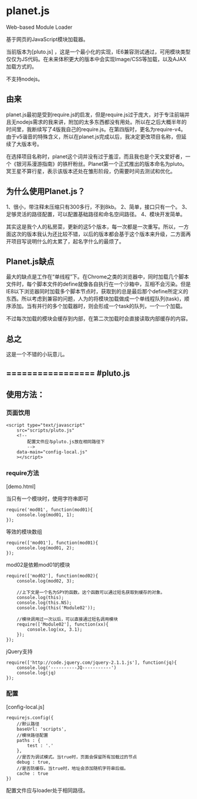 planet.js
=========

Web-based Module Loader

基于网页的JavaScript模块加载器。

当前版本为[pluto.js] ，这是一个最小化的实现，IE6兼容测试通过，可用模块类型仅仅为JS代码。在未来体积更大的版本中会实现Image/CSS等加载，以及AJAX加载方式的。

不支持nodejs。

## 由来
planet.js最初是受到require.js的启发，但是require.js过于庞大，对于专注前端并且无nodejs需求的我来讲，附加的太多东西都没有用处。所以在之后大概半年的时间里，我断续写了4版我自己的require.js。在第四版时，更名为require-v4。由于v5谐音的特殊含义，所以在planet.js完成以后，我决定更改项目名称，但延续了大版本号。

在选择项目名称时，planet这个词并没有过于羞涩，而且我也是个天文爱好者，一个《银河系漫游指南》的铁杆粉丝。Planet第一个正式推出的版本命名为pluto。冥王星不算行星，表示该版本还处在雏形阶段，仍需要时间去测试和优化。

## 为什么使用Planet.js？
1、很小，带注释未压缩只有300多行，不到8kb。
2、简单，接口只有一个。
3、足够灵活的路径配置，可以配置基础路径和命名空间路径。
4、模块开发简单。

其实这是我个人的私房菜，更新的这5个版本，每一次都是一次重写。所以，一方面这次的版本我认为还比较不错，以后的版本都会基于这个版本来升级，二方面再开项目写说明什么的太累了，起名字什么的最烦了。

## Planet.js缺点
最大的缺点是工作在“单线程”下。在Chrome之类的浏览器中，同时加载几个脚本文件时，每个脚本文件的define就像各自执行在一个沙箱中，互相不会污染。但是IE8以下浏览器同时加载多个脚本节点时，获取到的总是最后那个define所定义的东西。所以考虑到兼容的问题，人为的将模块加载做成一个单线程队列(task)，顺序添加。当有并行的多个加载器时，则会形成一个task的队列，一个一个加载。

不过每次加载的模块会缓存到内部，在第二次加载时会直接读取内部缓存的内容。

## 总之
这是一个不错的小玩意儿。

=================
#pluto.js
---------------
## 使用方法：

### 页面饮用

    <script type="text/javascript"
        src="scripts/pluto.js"
        <!--
            配置文件应与pluto.js放在相同路径下
            -->
        data-main="config-local.js"
        ></script>

### require方法

[demo.html]

当只有一个模块时，使用字符串即可

    require('mod01', function(mod01){
        console.log(mod01, 1);
    });

等效的模块数组

    require(['mod01'], function(mod01){
        console.log(mod01, 2);
    });

mod02是依赖mod01的模块

    require(['mod02'], function(mod02){
        console.log(mod02, 3);

        //上下文是一个名为SPY的函数。这个函数可以通过短名获取到缓存的对象。
        console.log(this);
        console.log(this.NS);
        console.log(this('Module02'));

        //模块调用过一次以后，可以直接通过短名调用模块
        require(['Module02'], function(xx){
            console.log(xx, 3.1);
        });
    });

jQuery支持

    require(['http://code.jquery.com/jquery-2.1.1.js'], function(jq){
        console.log('----------JQ-----------')
        console.log(jq)
    });

### 配置

[config-local.js]

    requirejs.config({
        //默认路径
        baseUrl: 'scripts',
        //模块路径配置
        paths : {
            test : '.'
        },
        //是否为调试模式。当true时，页面会保留所有加载过的节点
        debug : true,
        //是否防缓存。当true时，地址会添加随机字符串后缀。
        cache : true
    })

配置文件应与loader处于相同路径。




